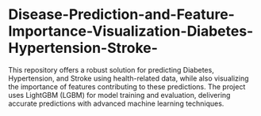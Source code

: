 # Disease-Prediction-and-Feature-Importance-Visualization-Diabetes-Hypertension-Stroke-
This repository offers a robust solution for predicting Diabetes, Hypertension, and Stroke using health-related data, while also visualizing the importance of features contributing to these predictions. The project uses LightGBM (LGBM) for model training and evaluation, delivering accurate predictions with advanced machine learning techniques.
